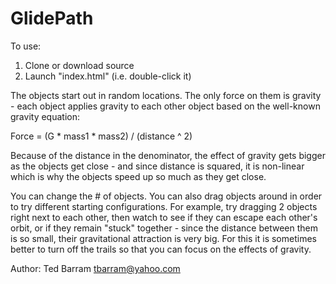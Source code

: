 

# GlidePath

To use:

  1. Clone or download source
  2. Launch "index.html" (i.e. double-click it)


The objects start out in random locations. The only force on them is 
gravity - each object applies gravity to each other object based on 
the well-known gravity equation:

   Force = (G * mass1 * mass2) / (distance ^ 2)


Because of the distance in the denominator, the effect of gravity gets 
bigger as the objects get close - and since distance is squared, it is 
non-linear which is why the objects speed up so much as they get close.

You can change the # of objects. You can also drag objects around in order 
to try different starting configurations. For example, try dragging 2 objects 
right next to each other, then watch to see if they can escape each other's 
orbit, or if they remain "stuck" together - since the distance between them 
is so small, their gravitational attraction is very big. For this it is 
sometimes better to turn off the trails so that you can focus on the effects 
of gravity.


Author:
  Ted Barram
  tbarram@yahoo.com

